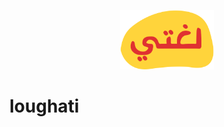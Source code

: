 <p align="center">
    <a href="http://sumrized.com/" target="_blank">
        <img src="logo-mini.png" width="150" alt="Sumrized" />
    </a>
</p>

# loughati